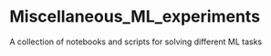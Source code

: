 # Miscellaneous_ML_experiments
A collection of notebooks and scripts for solving different ML tasks
